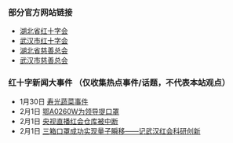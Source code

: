 ### 部分官方网站链接
* [湖北省红十字会](http://hbsredcross.org.cn/)
* [武汉市红十字会](http://www.wuhanrc.org.cn/)
* [湖北省慈善总会](http://www.hbcf.org.cn/)
* [武汉市慈善总会](http://www.wh-charity.com/)

<div id="时间轴"></div>

### 红十字新闻大事件 （仅收集热点事件/话题，不代表本站观点）

* 1月30日 [寿光蔬菜事件](https://cfcnews.com/277796/%e5%88%ab%e7%9b%91%e5%b7%a5%e7%9b%96%e5%8c%bb%e9%99%a2%e4%ba%86%ef%bc%8c%e6%9d%a5%e7%9b%91%e7%9d%a3%e6%ad%a6%e6%b1%89%e7%ba%a2%e5%8d%81%e5%ad%97%e4%bc%9a%e5%90%a7/)
* 2月1日 [鄂A0260W为领导提口罩](https://pincong.rocks/video/1088)
* 2月1日 [央视直播红会仓库被中断](https://mp.weixin.qq.com/s/z4cBGt6By1g39UP2g-z3ug)
* 2月1日 [三箱口罩成功实现量子瞬移——记武汉红会科研创新](https://mp.weixin.qq.com/s/Y30LUmh2aah-DVLqYbj8MA)